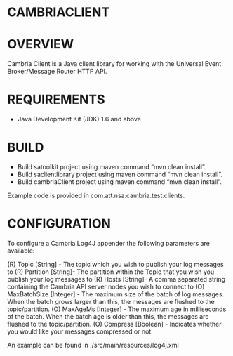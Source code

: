 # CAMBRIACLIENT

# OVERVIEW

Cambria Client is a Java client library for working with the Universal Event Broker/Message Router HTTP API.

# REQUIREMENTS

* Java Development Kit (JDK) 1.6 and above


# BUILD

* Build satoolkit project using maven command “mvn clean install”.
* Build saclientlibrary project using maven command “mvn clean install”.
* Build cambriaClient project using maven command “mvn clean install”.

Example code is provided in com.att.nsa.cambria.test.clients.

# CONFIGURATION

To configure a Cambria Log4J appender the following parameters are available:

(R) Topic [String] - The topic which you wish to publish your log messages to
(R) Partition [String]- The partition within the Topic that you wish you publish your log messages to
(R) Hosts [String]- A comma separated string containing the Cambria API server nodes you wish to connect to
(O) MaxBatchSize [Integer] - The maximum size of the batch of log messages.
		    When the batch grows larger than this, the messages are flushed to the topic/partition.
(O) MaxAgeMs [Integer] - The maximum age in milliseconds of the batch.
		When the batch age is older than this, the messages are flushed to the topic/partition.
(O) Compress [Boolean] - Indicates whether you would like your messages compressed or not.

An example can be found in ./src/main/resources/log4j.xml

